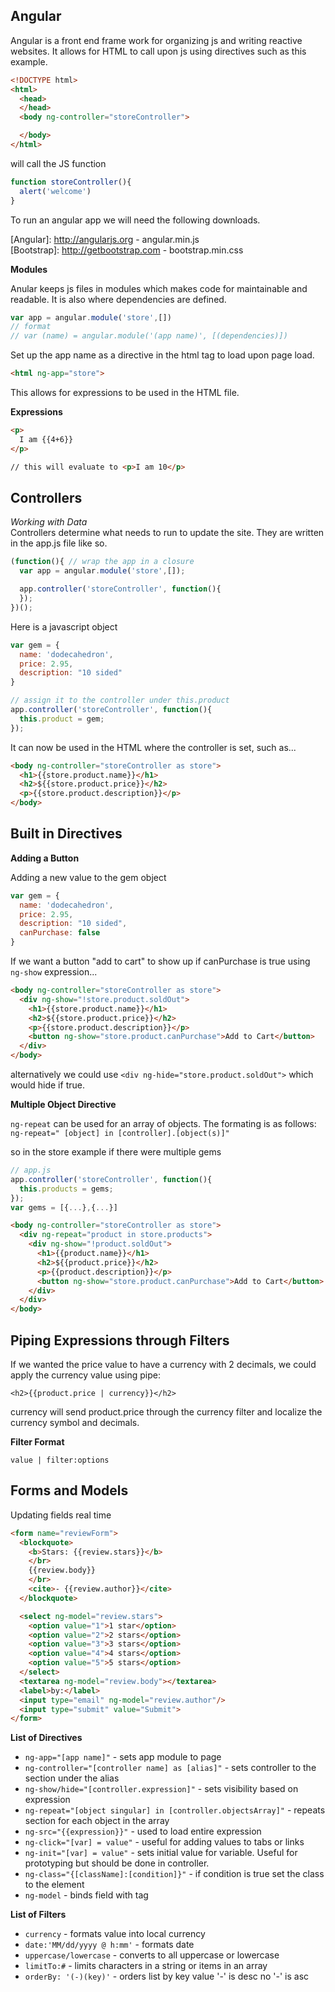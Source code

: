 ## Angular

Angular is a front end frame work for organizing js and writing reactive websites.  It allows for HTML to call upon js using directives such as this example.

```HTML
<!DOCTYPE html>
<html>
  <head>
  </head>
  <body ng-controller="storeController">

  </body>
</html>
```
will call the JS function
```javascript
function storeController(){
  alert('welcome')
}
```
To run an angular app we will need the following downloads.

[Angular]: http://angularjs.org - angular.min.js  
[Bootstrap]: http://getbootstrap.com - bootstrap.min.css

**Modules**

Anular keeps js files in modules which makes code for maintainable and readable.  It is also where dependencies are defined.  

```javascript
var app = angular.module('store',[])
// format
// var (name) = angular.module('(app name)', [(dependencies)])
```
Set up the app name as a directive in the html tag to load upon page load.
```html
<html ng-app="store">
```

This allows for expressions to be used in the HTML file.

**Expressions**

```html
<p>
  I am {{4+6}}
</p>

// this will evaluate to <p>I am 10</p>
```

## Controllers

*Working with Data*  
Controllers determine what needs to run to update the site.  They are written in the app.js file like so.
```javascript
(function(){ // wrap the app in a closure
  var app = angular.module('store',[]);

  app.controller('storeController', function(){
  });
})();
```
Here is a javascript object
```javascript
var gem = {
  name: 'dodecahedron',
  price: 2.95,
  description: "10 sided"
}

// assign it to the controller under this.product
app.controller('storeController', function(){
  this.product = gem;
});
```
It can now be used in the HTML where the controller is set, such as...
```html
<body ng-controller="storeController as store">
  <h1>{{store.product.name}}</h1>
  <h2>${{store.product.price}}</h2>
  <p>{{store.product.description}}</p>    
</body>
```

## Built in Directives

**Adding a Button**

Adding a new value to the gem object

```javascript
var gem = {
  name: 'dodecahedron',
  price: 2.95,
  description: "10 sided",
  canPurchase: false
}
```
If we want a button "add to cart" to show up if canPurchase is true using `ng-show` expression...
```html
<body ng-controller="storeController as store">
  <div ng-show="!store.product.soldOut">
    <h1>{{store.product.name}}</h1>
    <h2>${{store.product.price}}</h2>
    <p>{{store.product.description}}</p>  
    <button ng-show="store.product.canPurchase">Add to Cart</button>  
  </div>
</body>
```
alternatively we could use `<div ng-hide="store.product.soldOut">` which would hide if true.

**Multiple Object Directive**

`ng-repeat` can be used for an array of objects.  The formating is as follows: `ng-repeat=" [object] in [controller].[object(s)]"`  

so in the store example if there were multiple gems
```javascript
// app.js
app.controller('storeController', function(){
  this.products = gems;
});
var gems = [{...},{...}]
```
```html
<body ng-controller="storeController as store">
  <div ng-repeat="product in store.products">
    <div ng-show="!product.soldOut">
      <h1>{{product.name}}</h1>
      <h2>${{product.price}}</h2>
      <p>{{product.description}}</p>  
      <button ng-show="store.product.canPurchase">Add to Cart</button>  
    </div>
  </div>
</body>
```

## Piping Expressions through Filters

If we wanted the price value to have a currency with 2 decimals, we could apply the currency value using pipe:

`<h2>{{product.price | currency}}</h2>`

currency will send product.price through the currency filter and localize the currency symbol and decimals.

**Filter Format**

`value | filter:options`

## Forms and Models

Updating fields real time
```html
<form name="reviewForm">
  <blockquote>
    <b>Stars: {{review.stars}}</b>
    </br>
    {{review.body}}
    </br>
    <cite>- {{review.author}}</cite>
  </blockquote>

  <select ng-model="review.stars">
    <option value="1">1 star</option>
    <option value="2">2 stars</option>
    <option value="3">3 stars</option>
    <option value="4">4 stars</option>
    <option value="5">5 stars</option>
  </select>
  <textarea ng-model="review.body"></textarea>
  <label>by:</label>
  <input type="email" ng-model="review.author"/>
  <input type="submit" value="Submit">
</form>

```





**List of Directives**

* `ng-app="[app name]"` - sets app module to page
* `ng-controller="[controller name] as [alias]"` - sets controller to the section under the alias
* `ng-show/hide="[controller.expression]"` - sets visibility based on expression
* `ng-repeat="[object singular] in [controller.objectsArray]"` - repeats section for each object in the array  
* `ng-src="{{expression}}"` -  used to load entire expression
* `ng-click="[var] = value"` - useful for adding values to tabs or links
* `ng-init="[var] = value"` - sets initial value for variable.  Useful for prototyping but should be done in controller.
* `ng-class="{[className]:[condition]}"` -  if condition is true set the class to the element
* `ng-model` - binds field with tag

**List of Filters**

* `currency` - formats value into local currency
* `date:'MM/dd/yyyy @ h:mm'` - formats date
* `uppercase/lowercase` - converts to all uppercase or lowercase
* `limitTo:#` - limits characters in a string or items in an array
* `orderBy: '(-)(key)'` - orders list by key value '-' is desc no '-' is asc
